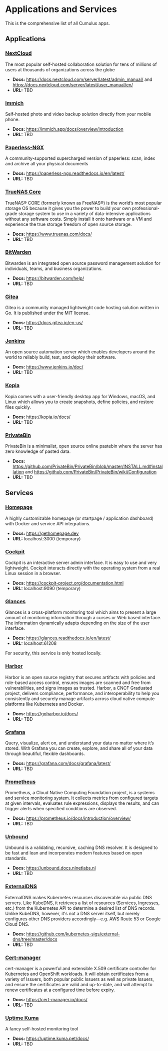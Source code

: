 # Applications and Services

This is the comprehensive list of all Cumulus apps.

## Applications

### [NextCloud](https://github.com/nextcloud/server)

The most popular self-hosted collaboration solution for tens of millions of users at thousands of organizations across the globe

- **Docs:** <https://docs.nextcloud.com/server/latest/admin_manual/> and <https://docs.nextcloud.com/server/latest/user_manual/en/>
- **URL:** TBD

### [Immich](https://github.com/immich-app/immich)

Self-hosted photo and video backup solution directly from your mobile phone.

- **Docs:** <https://immich.app/docs/overview/introduction>
- **URL:** TBD

### [Paperless-NGX](https://github.com/paperless-ngx/paperless-ngx)

A community-supported supercharged version of paperless: scan, index and archive all your physical documents

- **Docs:** <https://paperless-ngx.readthedocs.io/en/latest/>
- **URL:** TBD

### [TrueNAS Core](https://www.truenas.com/download-truenas-core/)

TrueNAS® CORE (formerly known as FreeNAS®) is the world’s most popular storage OS because it gives you the power to build your own professional-grade storage system to use in a variety of data-intensive applications without any software costs. Simply install it onto hardware or a VM and experience the true storage freedom of open source storage.

- **Docs:** <https://www.truenas.com/docs/>
- **URL:** TBD

### [BitWarden](https://github.com/bitwarden/server)

Bitwarden is an integrated open source password management solution for individuals, teams, and business organizations.

- **Docs:** <https://bitwarden.com/help/>
- **URL:** TBD

### [Gitea](https://gitea.io/en-us/)

Gitea is a community managed lightweight code hosting solution written in Go. It is published under the MIT license.

- **Docs:** <https://docs.gitea.io/en-us/>
- **URL:** TBD

### [Jenkins](https://www.jenkins.io/)

An open source automation server which enables developers around the world to reliably build, test, and deploy their software.

- **Docs:** <https://www.jenkins.io/doc/>
- **URL:** TBD

### [Kopia](https://kopia.io/)

Kopia comes with a user-friendly desktop app for Windows, macOS, and Linux which allows you to create snapshots, define policies, and restore files quickly.

- **Docs:** <https://kopia.io/docs/>
- **URL:** TBD

### [PrivateBin](https://privatebin.info/)

PrivateBin is a minimalist, open source online pastebin where the server has zero knowledge of pasted data.

- **Docs:** <https://github.com/PrivateBin/PrivateBin/blob/master/INSTALL.md#installation> and <https://github.com/PrivateBin/PrivateBin/wiki/Configuration>
- **URL:** TBD

## Services

### [Homepage](https://github.com/benphelps/homepage)

 A highly customizable homepage (or startpage / application dashboard) with Docker and service API integrations.

- **Docs:** <https://gethomepage.dev>
- **URL:** localhost:3000 (temporary)

### [Cockpit](https://github.com/cockpit-project/cockpit)

Cockpit is an interactive server admin interface. It is easy to use and very lightweight. Cockpit interacts directly with the operating system from a real Linux session in a browser.

- **Docs:** <https://cockpit-project.org/documentation.html>
- **URL:** localhost:9090 (temporary)

### [Glances](https://github.com/nicolargo/glances)

Glances is a cross-platform monitoring tool which aims to present a large amount of monitoring information through a curses or Web based interface. The information dynamically adapts depending on the size of the user interface.

- **Docs:** <https://glances.readthedocs.io/en/latest/>
- **URL:** localhost:61208

For security, this service is only hosted locally.

### [Harbor](https://goharbor.io/)

Harbor is an open source registry that secures artifacts with policies and role-based access control, ensures images are scanned and free from vulnerabilities, and signs images as trusted. Harbor, a CNCF Graduated project, delivers compliance, performance, and interoperability to help you consistently and securely manage artifacts across cloud native compute platforms like Kubernetes and Docker.

- **Docs:** <https://goharbor.io/docs/>
- **URL:** TBD

### [Grafana](https://grafana.com/)

Query, visualize, alert on, and understand your data no matter where it’s stored. With Grafana you can create, explore, and share all of your data through beautiful, flexible dashboards.

- **Docs:** <https://grafana.com/docs/grafana/latest/>
- **URL:** TBD

### [Prometheus](https://prometheus.io/)

Prometheus, a Cloud Native Computing Foundation project, is a systems and service monitoring system. It collects metrics from configured targets at given intervals, evaluates rule expressions, displays the results, and can trigger alerts when specified conditions are observed.

- **Docs:** <https://prometheus.io/docs/introduction/overview/>
- **URL:** TBD

### [Unbound](https://github.com/NLnetLabs/unbound)

Unbound is a validating, recursive, caching DNS resolver. It is designed to be fast and lean and incorporates modern features based on open standards.

- **Docs:** <https://unbound.docs.nlnetlabs.nl>
- **URL:** TBD

### [ExternalDNS](https://github.com/kubernetes-sigs/external-dns)

ExternalDNS makes Kubernetes resources discoverable via public DNS servers. Like KubeDNS, it retrieves a list of resources (Services, Ingresses, etc.) from the Kubernetes API to determine a desired list of DNS records. Unlike KubeDNS, however, it's not a DNS server itself, but merely configures other DNS providers accordingly—e.g. AWS Route 53 or Google Cloud DNS.

- **Docs:** <https://github.com/kubernetes-sigs/external-dns/tree/master/docs>
- **URL:** TBD

### [Cert-manager](https://cert-manager.io/)

cert-manager is a powerful and extensible X.509 certificate controller for Kubernetes and OpenShift workloads. It will obtain certificates from a variety of Issuers, both popular public Issuers as well as private Issuers, and ensure the certificates are valid and up-to-date, and will attempt to renew certificates at a configured time before expiry.

- **Docs:** <https://cert-manager.io/docs/>
- **URL:** TBD

### [Uptime Kuma](https://github.com/louislam/uptime-kuma)

A fancy self-hosted monitoring tool

- **Docs:** <https://uptime.kuma.pet/docs/>
- **URL:** TBD
